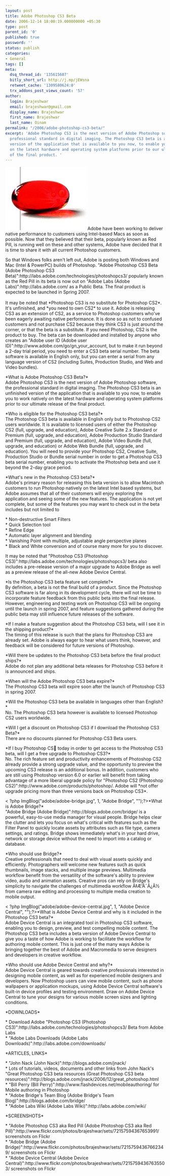 ```yaml
---
layout: post
title: Adobe Photoshop CS3 Beta
date: 2006-12-14 18:00:19.000000000 +05:30
type: post
parent_id: '0'
published: true
password: ''
status: publish
categories:
- General
tags: []
meta:
  dsq_thread_id: '135615607'
  bitly_short_url: http://j.mp/jEWsna
  retweet_cache: '1309580624:0'
  trx_addons_post_views_count: '57'
author:
  login: Brajeshwar
  email: brajeshwar@gmail.com
  display_name: Brajeshwar
  first_name: Brajeshwar
  last_name: Oinam
permalink: "/2006/adobe-photoshop-cs3-beta/"
excerpt: 'Adobe Photoshop CS3 is the next version of Adobe Photoshop software, the
  professional standard in digital imaging. The Photoshop CS3 beta is an unfinished
  version of the application that is available to you now, to enable you to work natively
  on the latest hardware and operating system platforms prior to our ultimate release
  of the final product. '
---
```

<p><a href="http://labs.adobe.com/technologies/photoshopcs3/"><img src="/static/2006/12/photoshop-cs3-red-pill.jpg" alt="Adobe Photoshop CS3 - Red Pill" style="border: 0 none;" /></a>Adobe have been working to deliver native performance to customers using Intel-based Macs as soon as possible. Now that they believed that their beta, popularly known as Red Pill, is running well on these and other systems, Adobe have decided that it is time to share it with all current Photoshop customers.</p>
<p>So that Windows folks aren't left out, Adobe is posting both Windows and Mac (Intel & PowerPC) builds of Photoshop. "Adobe Photoshop CS3 Beta (Adobe Photoshop CS3 Beta)":http://labs.adobe.com/technologies/photoshopcs3/ popularly known as the Red Pill in its beta is now out on "Adobe Labs (Adobe Labs)":http://labs.adobe.com/ as a Public Beta. The final product is expected to be launched in Spring 2007.<br />
<br />
It may be noted that *Photoshop CS3 is no substitute for Photoshop CS2*. It's unfinished, and *you need to own CS2* to use it. Adobe is releasing CS3 as an extension of CS2, as a service to Photoshop customers who've been eagerly awaiting native performance. It is done so as not to confused customers and not purchase CS2 because they think CS3 is just around the corner, or that the beta is a substitute. If you need Photoshop, CS2 is the product to buy. The beta can be downloaded and installed by anyone who creates an "Adobe user ID (Adobe user ID)":http://www.adobe.com/go/gn_your_account, but to make it run beyond a 2-day trial period, you need to enter a CS3 beta serial number. The beta software is available in English only, but you can enter a serial from any language version of CS2 (including Suites, Production Studio, and Web and Video bundles).</p>
<p>*What is Adobe Photoshop CS3 Beta?*<br />
Adobe Photoshop CS3 is the next version of Adobe Photoshop software, the professional standard in digital imaging. The Photoshop CS3 beta is an unfinished version of the application that is available to you now, to enable you to work natively on the latest hardware and operating system platforms prior to our ultimate release of the final product. </p>
<p>*Who is eligible for the Photoshop CS3 beta?*<br />
The Photoshop CS3 beta is available in English only but to Photoshop CS2 users worldwide. It is available to licensed users of either the Photoshop CS2 (full, upgrade, and education), Adobe Creative Suite 2.x Standard or Premium (full, upgrade, and education), Adobe Production Studio Standard and Premium (full, upgrade, and education), Adobe Video Bundle (full, upgrade, and education) or Adobe Web Bundle (full, upgrade, and education). You will need to provide your Photoshop CS2, Creative Suite, Production Studio or Bundle serial number in order to get a Photoshop CS3 beta serial number, enabling you to activate the Photoshop beta and use it beyond the 2-day grace period.</p>
<p>*What's new in the Photoshop CS3 beta?*<br />
Adobe's primary reason for releasing this beta version is to allow Macintosh customers to run Photoshop natively on the latest Intel based systems, but Adobe assumes that all of their customers will enjoy exploring the application and seeing some of the new features. The application is not yet complete, but some of the features you may want to check out in the beta includes but not limited to</p>
<p>* Non-destructive Smart Filters<br />
* Quick Selection tool<br />
* Refine Edge<br />
* Automatic layer alignment and blending<br />
* Vanishing Point with multiple, adjustable angle perspective planes<br />
* Black and White conversion and of course many more for you to discover.</p>
<p>It may be noted that "Photoshop CS3 (Photoshop CS3)":http://labs.adobe.com/technologies/photoshopcs3/ beta also includes a pre-release version of a major upgrade to Adobe Bridge as well as a preview release of the all-new Adobe Device Central. </p>
<p>*Is the Photoshop CS3 beta feature set complete?*<br />
By definition, a beta is not the final build of a product. Since the Photoshop CS3 software is far along in its development cycle, there will not be time to incorporate feature feedback from this public beta into the final release. However, engineering and testing work on Photoshop CS3 will be ongoing until the launch in spring 2007, and feature suggestions gathered during the public beta may still influence future releases of the software.</p>
<p>*If I make a feature suggestion about the Photoshop CS3 beta, will I see it in the shipping product?*<br />
The timing of this release is such that the plans for Photoshop CS3 are already set. Adobe is always eager to hear what users think, however, and feedback will be considered for future versions of Photoshop.</p>
<p>*Will there be updates to the Photoshop CS3 beta before the final product ships?*<br />
Adobe do not plan any additional beta releases for Photoshop CS3 before it is announced and ships.</p>
<p>*When will the Adobe Photoshop CS3 beta expire?*<br />
The Photoshop CS3 beta will expire soon after the launch of Photoshop CS3 in spring 2007.</p>
<p>*Will the Photoshop CS3 beta be available in languages other than English?*<br />
No. The Photoshop CS3 beta however is available to licensed Photoshop CS2 users worldwide.</p>
<p>*Will I get a discount on Photoshop CS3 if I download the Photoshop CS3 Beta?*<br />
There are no discounts planned for Photoshop CS3 Beta users.</p>
<p>*If I buy Photoshop CS today in order to get access to the Photoshop CS3 beta, will I get a free upgrade to Photoshop CS3?*<br />
No. The rich feature set and productivity enhancements of Photoshop CS2 already provide a strong upgrade value, and the opportunity to preview the upcoming CS3 release is an additional bonus. In addition, customers who are still using Photoshop version 6.0 or earlier will benefit from taking advantage of a more liberal upgrade policy for "Photoshop CS2 (Photoshop CS2)":http://www.adobe.com/products/photoshop/. Adobe will *not offer upgrade pricing more than three versions back on Photoshop CS3*.</p>
<p>< ?php ImgBlog("adobe/adobe-bridge.jpg", 1, "Adobe Bridge", "");?>*What is Adobe Bridge?*<br />
"Adobe Bridge (Adobe Bridge)":http://blogs.adobe.com/bridge/ is a powerful, easy-to-use media manager for visual people.  Bridge helps clear the clutter and lets you focus on what's critical with features such as the Filter Panel to quickly locate assets by attributes such as file type, camera settings, and ratings. Bridge shows immediately what's in your hard drive, network or storage device without the need to import into a catalog or database.</p>
<p>*Who should use Bridge?*<br />
Creative professionals that need to deal with visual assets quickly and efficiently.  Photographers will welcome new features such as quick thumbnails, image stacks, and multiple image previews.  Multimedia workflow benefit from the versatility of the software's ability to preview video, audio and animation assets. Creative pros can rely on Bridge's simplicity to navigate the challenges of multimedia workflow Ã‡Æ’Ã¯Â¿Â½ from camera raw editing and processing to multiple media creation to mobile output.</p>
<p>< ?php ImgBlog("adobe/adobe-device-central.jpg", 1, "Adobe Device Central", "");?>*What is Adobe Device Central and why is it included in the Photoshop CS3 beta?*<br />
Adobe Device Central is an integrated tool in Photoshop CS3 software, enabling you to design, preview, and test compelling mobile content. The Photoshop CS3 beta includes a beta version of Adobe Device Central to give you a taste of how Adobe is working to facilitate the workflow for authoring mobile content.  This is just one of the many ways Adobe is bringing together the best of Adobe and Macromedia to serve designers and developers in creative workflow. </p>
<p>*Who should use Adobe Device Central and why?*<br />
Adobe Device Central is geared towards creative professionals interested in designing mobile content, as well as for experienced mobile designers and developers.  Now Photoshop users can view mobile content, such as phone wallpapers or application mockups, using Adobe Device Central software's built-in device profiles and testing environment.  Draw on Adobe Device Central to tune your designs for various mobile screen sizes and lighting conditions.</p>
<p>*DOWNLOADS*</p>
<p>* Download Adobe "Photoshop CS3 (Photoshop CS3)":http://labs.adobe.com/technologies/photoshopcs3/ Beta from Adobe Labs<br />
* "Adobe Labs Downloads (Adobe Labs Downloads)":http://labs.adobe.com/downloads/</p>
<p>*ARTICLES, LINKS*</p>
<p>* "John Nack (John Nack)":http://blogs.adobe.com/jnack/<br />
* Lots of tutorials, videos, documents and other links from John Nack's "Great Photoshop CS3 beta resources (Great Photoshop CS3 beta resources)":http://blogs.adobe.com/jnack/2006/12/great_photoshop.html<br />
* "Bill Perry (Bill Perry)":http://www.flashdevices.net/mobileauthoring/ for Mobile authoring in Photoshop<br />
* "Adobe Bridge's Team Blog (Adobe Bridge's Team Blog)":http://blogs.adobe.com/bridge/<br />
* "Adobe Labs Wiki (Adobe Labs Wiki)":http://labs.adobe.com/wiki/</p>
<p>*SCREENSHOTS*</p>
<p>* "Adobe Photoshop CS3 aka Red Pill (Adobe Photoshop CS3 aka Red Pill)":http://www.flickr.com/photos/brajeshwar/sets/72157594367653991/ screenshots on Flickr<br />
* "Adobe Bridge (Adobe Bridge)":http://www.flickr.com/photos/brajeshwar/sets/72157594367662349/ screenshots on Flickr<br />
* "Adobe Device Central (Adobe Device Central)":http://www.flickr.com/photos/brajeshwar/sets/72157594367635503/ screenshots on Flickr</p>
